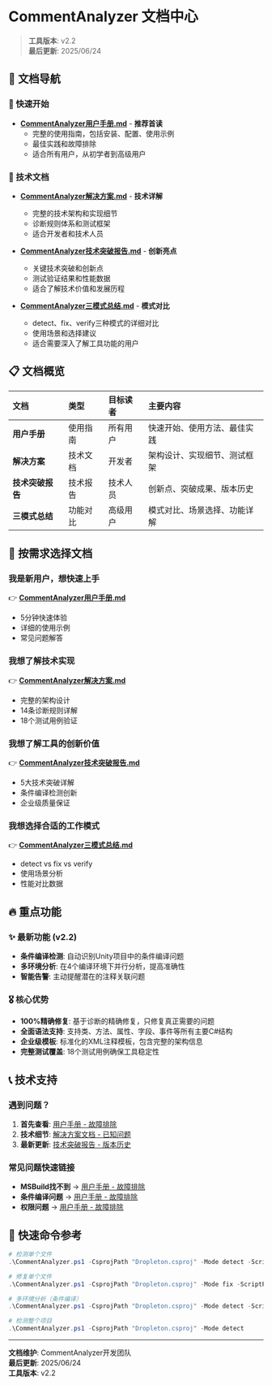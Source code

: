 # CommentAnalyzer 文档中心

> **工具版本**: v2.2  
> **最后更新**: 2025/06/24  

## 📖 文档导航

### 🚀 快速开始
- **[CommentAnalyzer用户手册.md](./CommentAnalyzer用户手册.md)** - **推荐首读**
  - 完整的使用指南，包括安装、配置、使用示例
  - 最佳实践和故障排除
  - 适合所有用户，从初学者到高级用户

### 🔧 技术文档
- **[CommentAnalyzer解决方案.md](./CommentAnalyzer解决方案.md)** - **技术详解**
  - 完整的技术架构和实现细节
  - 诊断规则体系和测试框架
  - 适合开发者和技术人员

- **[CommentAnalyzer技术突破报告.md](./CommentAnalyzer技术突破报告.md)** - **创新亮点**
  - 关键技术突破和创新点
  - 测试验证结果和性能数据
  - 适合了解技术价值和发展历程

- **[CommentAnalyzer三模式总结.md](./CommentAnalyzer三模式总结.md)** - **模式对比**
  - detect、fix、verify三种模式的详细对比
  - 使用场景和选择建议
  - 适合需要深入了解工具功能的用户

## 📋 文档概览

| 文档 | 类型 | 目标读者 | 主要内容 |
|:---|:---|:---|:---|
| **用户手册** | 使用指南 | 所有用户 | 快速开始、使用方法、最佳实践 |
| **解决方案** | 技术文档 | 开发者 | 架构设计、实现细节、测试框架 |
| **技术突破报告** | 技术报告 | 技术人员 | 创新点、突破成果、版本历史 |
| **三模式总结** | 功能对比 | 高级用户 | 模式对比、场景选择、功能详解 |

## 🎯 按需求选择文档

### 我是新用户，想快速上手
👉 **[CommentAnalyzer用户手册.md](./CommentAnalyzer用户手册.md)**
- 5分钟快速体验
- 详细的使用示例
- 常见问题解答

### 我想了解技术实现
👉 **[CommentAnalyzer解决方案.md](./CommentAnalyzer解决方案.md)**
- 完整的架构设计
- 14条诊断规则详解
- 18个测试用例验证

### 我想了解工具的创新价值
👉 **[CommentAnalyzer技术突破报告.md](./CommentAnalyzer技术突破报告.md)**
- 5大技术突破详解
- 条件编译检测创新
- 企业级质量保证

### 我想选择合适的工作模式
👉 **[CommentAnalyzer三模式总结.md](./CommentAnalyzer三模式总结.md)**
- detect vs fix vs verify
- 使用场景分析
- 性能对比数据

## 🔥 重点功能

### ✨ 最新功能 (v2.2)
- **条件编译检测**: 自动识别Unity项目中的条件编译问题
- **多环境分析**: 在4个编译环境下并行分析，提高准确性
- **智能告警**: 主动提醒潜在的注释关联问题

### 🎖️ 核心优势
- **100%精确修复**: 基于诊断的精确修复，只修复真正需要的问题
- **全面语法支持**: 支持类、方法、属性、字段、事件等所有主要C#结构
- **企业级模板**: 标准化的XML注释模板，包含完整的架构信息
- **完整测试覆盖**: 18个测试用例确保工具稳定性

## 📞 技术支持

### 遇到问题？
1. **首先查看**: [用户手册 - 故障排除](./CommentAnalyzer用户手册.md#故障排除)
2. **技术细节**: [解决方案文档 - 已知问题](./CommentAnalyzer解决方案.md#已知问题与解决方案)
3. **最新更新**: [技术突破报告 - 版本历史](./CommentAnalyzer技术突破报告.md#版本历史)

### 常见问题快速链接
- **MSBuild找不到** → [用户手册 - 故障排除](./CommentAnalyzer用户手册.md#2-msbuild-找不到)
- **条件编译问题** → [用户手册 - 故障排除](./CommentAnalyzer用户手册.md#3-条件编译问题)
- **权限问题** → [用户手册 - 故障排除](./CommentAnalyzer用户手册.md#4-权限问题)

## 🚀 快速命令参考

```powershell
# 检测单个文件
.\CommentAnalyzer.ps1 -CsprojPath "Dropleton.csproj" -Mode detect -ScriptPaths "YourFile.cs"

# 修复单个文件
.\CommentAnalyzer.ps1 -CsprojPath "Dropleton.csproj" -Mode fix -ScriptPaths "YourFile.cs"

# 多环境分析（条件编译）
.\CommentAnalyzer.ps1 -CsprojPath "Dropleton.csproj" -Mode detect -ScriptPaths "YourFile.cs" -MultiEnvironment

# 检测整个项目
.\CommentAnalyzer.ps1 -CsprojPath "Dropleton.csproj" -Mode detect
```

---

**文档维护**: CommentAnalyzer开发团队  
**最后更新**: 2025/06/24  
**工具版本**: v2.2 